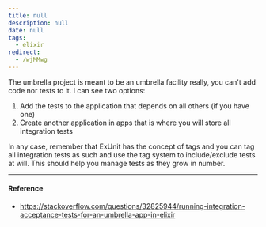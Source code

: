 ```yaml
---
title: null
description: null
date: null
tags:
  - elixir
redirect:
  - /wjMMwg
---
```


The umbrella project is meant to be an umbrella facility really, you can't add code nor tests to it. I can see two options:

1. Add the tests to the application that depends on all others (if you have one)
2. Create another application in apps that is where you will store all integration tests

In any case, remember that ExUnit has the concept of tags and you can tag all integration tests as such and use the tag system to include/exclude tests at will. This should help you manage tests as they grow in number.

---

#### Reference

- https://stackoverflow.com/questions/32825944/running-integration-acceptance-tests-for-an-umbrella-app-in-elixir
